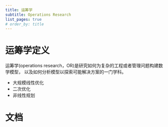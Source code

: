 ```yaml
---
title: 运筹学
subtitle: Operations Research
list_pages: true
# order_by: title
---
```


# 运筹学定义

运筹学(operations research，OR)是研究如何为复杂的工程或者管理问题构建数学模型，
以及如何分析模型以探索可能解决方案的一门学科。

* 大规模线性优化
* 二次优化
* 非线性规划

# 文档
